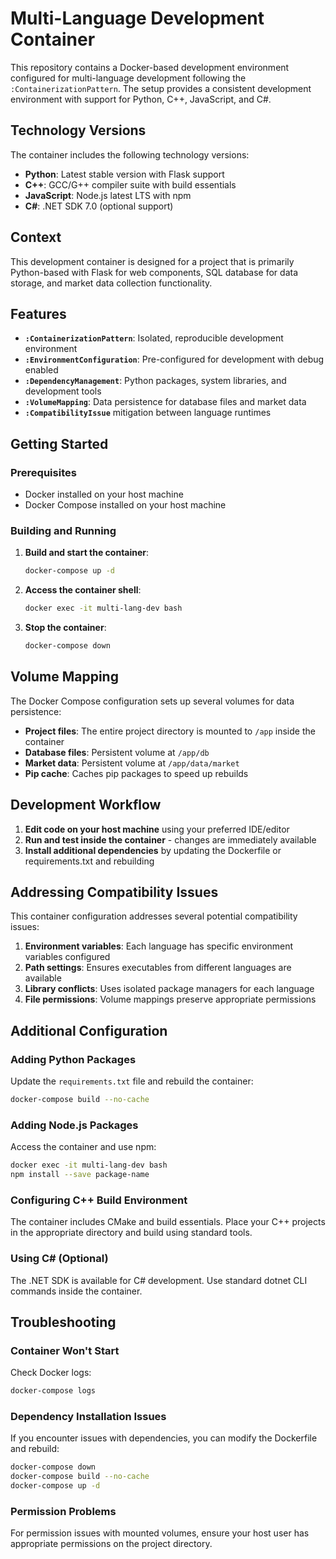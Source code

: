 # Multi-Language Development Container

This repository contains a Docker-based development environment configured for multi-language development following the `:ContainerizationPattern`. The setup provides a consistent development environment with support for Python, C++, JavaScript, and C#.

## Technology Versions

The container includes the following technology versions:
- **Python**: Latest stable version with Flask support
- **C++**: GCC/G++ compiler suite with build essentials
- **JavaScript**: Node.js latest LTS with npm
- **C#**: .NET SDK 7.0 (optional support)

## Context

This development container is designed for a project that is primarily Python-based with Flask for web components, SQL database for data storage, and market data collection functionality.

## Features

- **`:ContainerizationPattern`**: Isolated, reproducible development environment
- **`:EnvironmentConfiguration`**: Pre-configured for development with debug enabled
- **`:DependencyManagement`**: Python packages, system libraries, and development tools
- **`:VolumeMapping`**: Data persistence for database files and market data
- **`:CompatibilityIssue`** mitigation between language runtimes

## Getting Started

### Prerequisites

- Docker installed on your host machine
- Docker Compose installed on your host machine

### Building and Running

1. **Build and start the container**:
   ```bash
   docker-compose up -d
   ```

2. **Access the container shell**:
   ```bash
   docker exec -it multi-lang-dev bash
   ```

3. **Stop the container**:
   ```bash
   docker-compose down
   ```

## Volume Mapping

The Docker Compose configuration sets up several volumes for data persistence:

- **Project files**: The entire project directory is mounted to `/app` inside the container
- **Database files**: Persistent volume at `/app/db`
- **Market data**: Persistent volume at `/app/data/market`
- **Pip cache**: Caches pip packages to speed up rebuilds

## Development Workflow

1. **Edit code on your host machine** using your preferred IDE/editor
2. **Run and test inside the container** - changes are immediately available
3. **Install additional dependencies** by updating the Dockerfile or requirements.txt and rebuilding

## Addressing Compatibility Issues

This container configuration addresses several potential compatibility issues:

1. **Environment variables**: Each language has specific environment variables configured
2. **Path settings**: Ensures executables from different languages are available
3. **Library conflicts**: Uses isolated package managers for each language
4. **File permissions**: Volume mappings preserve appropriate permissions

## Additional Configuration

### Adding Python Packages

Update the `requirements.txt` file and rebuild the container:

```bash
docker-compose build --no-cache
```

### Adding Node.js Packages

Access the container and use npm:

```bash
docker exec -it multi-lang-dev bash
npm install --save package-name
```

### Configuring C++ Build Environment

The container includes CMake and build essentials. Place your C++ projects in the appropriate directory and build using standard tools.

### Using C# (Optional)

The .NET SDK is available for C# development. Use standard dotnet CLI commands inside the container.

## Troubleshooting

### Container Won't Start

Check Docker logs:
```bash
docker-compose logs
```

### Dependency Installation Issues

If you encounter issues with dependencies, you can modify the Dockerfile and rebuild:
```bash
docker-compose down
docker-compose build --no-cache
docker-compose up -d
```

### Permission Problems

For permission issues with mounted volumes, ensure your host user has appropriate permissions on the project directory.